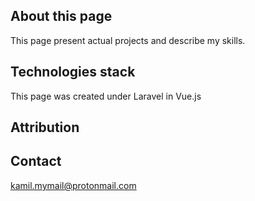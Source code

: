 ## About this page
This page present actual projects and describe my skills.
## Technologies stack
This page was created under Laravel in Vue.js
## Attribution

## Contact
kamil.mymail@protonmail.com

